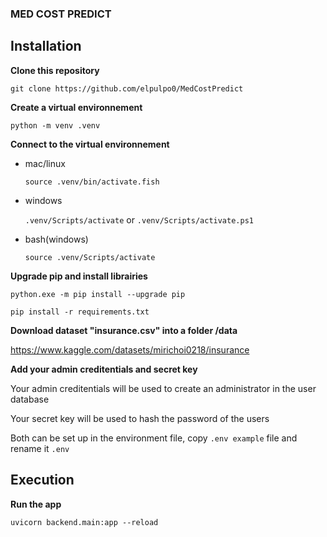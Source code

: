 ### MED COST PREDICT

## Installation

**Clone this repository**

`git clone https://github.com/elpulpo0/MedCostPredict`

**Create a virtual environnement**

`python -m venv .venv`

**Connect to the virtual environnement**

- mac/linux

    `source .venv/bin/activate.fish`

- windows

    `.venv/Scripts/activate` or `.venv/Scripts/activate.ps1`
    
- bash(windows)

    `source .venv/Scripts/activate`

**Upgrade pip and install librairies**

`python.exe -m pip install --upgrade pip`

`pip install -r requirements.txt`

**Download dataset "insurance.csv" into a folder /data**

https://www.kaggle.com/datasets/mirichoi0218/insurance

**Add your admin creditentials and secret key**

Your admin creditentials will be used to create an administrator in the user database

Your secret key will be used to hash the password of the users

Both can be set up in the environment file, copy `.env example` file and rename it `.env`

## Execution

**Run the app**

`uvicorn backend.main:app --reload`